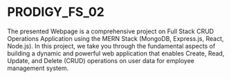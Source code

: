 # PRODIGY_FS_02

The presented Webpage is a comprehensive project on Full Stack CRUD Operations Application using the MERN Stack (MongoDB, Express.js, React, Node.js). In this project, we take you through the fundamental aspects of building a dynamic and powerful web application that enables Create, Read, Update, and Delete (CRUD) operations on user data for employee management system.
